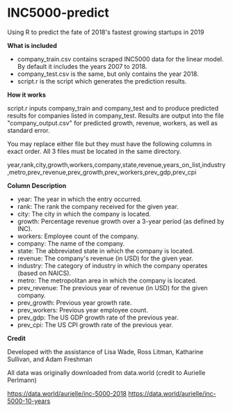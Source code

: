 # INC5000-predict
Using R to predict the fate of 2018's fastest growing startups in 2019

**What is included**

* company_train.csv contains scraped INC5000 data for the linear model.  By default it includes the years 2007 to 2018.
* company_test.csv is the same, but only contains the year 2018.
* script.r is the script which generates the prediction results.

**How it works**

script.r inputs company_train and company_test and to produce predicted results for companies listed in company_test.  Results are output into the file "company_output.csv" for predicted growth, revenue, workers, as well as standard error.

You may replace either file but they must have the following columns in exact order.  All 3 files must be located in the same directory.

year,rank,city,growth,workers,company,state,revenue,years_on_list,industry,metro,prev_revenue,prev_growth,prev_workers,prev_gdp,prev_cpi

**Column Description**
* year: The year in which the entry occurred.
* rank: The rank the company received for the given year.
* city: The city in which the company is located.
* growth: Percentage revenue growth over a 3-year period (as defined by INC).
* workers: Employee count of the company.
* company: The name of the company.
* state: The abbreviated state in which the company is located.
* revenue: The company's revenue (in USD) for the given year.
* industry: The category of industry in which the company operates (based on NAICS).
* metro: The metropolitan area in which the company is located.
* prev_revenue: The previous year of revenue (in USD) for the given company.
* prev_growth: Previous year growth rate.
* prev_workers: Previous year employee count.
* prev_gdp: The US GDP growth rate of the previous year.
* prev_cpi: The US CPI growth rate of the previous year.

**Credit**

Developed with the assistance of Lisa Wade, Ross Litman, Katharine Sullivan, and Adam Freshman

All data was originally downloaded from data.world (credit to Aurielle Perlmann)

https://data.world/aurielle/inc-5000-2018
https://data.world/aurielle/inc-5000-10-years
